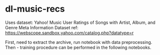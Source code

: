# dl-music-recs
Uses dataset: Yahoo! Music User Ratings of Songs with Artist, Album, and Genre Meta Information
Dataset ref: https://webscope.sandbox.yahoo.com/catalog.php?datatype=r

First, need to extract the archive, run notebook with data preprocessing. Then - training procedure can be performed in the following notebooks.
